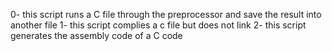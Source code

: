 0- this script runs a C file through the preprocessor and save the result into another file
1- this script complies a c file but does not link
2- this script generates the assembly code of a C code
